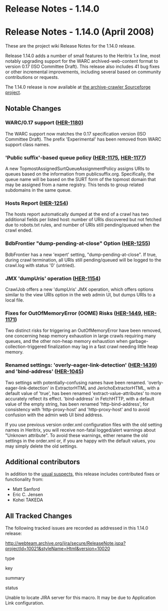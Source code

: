# Release Notes - 1.14.0

# Release Notes - 1.14.0 (April 2008)

These are the project wiki Release Notes for the 1.14.0 release.

Release 1.14.0 adds a number of small features to the Heritrix 1.x line,
most notably upgrading support for the WARC archived-web-content format
to version 0.17 (ISO Committee Draft). This release also includes 41 bug
fixes or other incremental improvements, including several based on
community contributions or requests.

The 1.14.0 release is now available at [the archive-crawler Sourceforge
project](http://sourceforge.net/project/showfiles.php?group_id=73833&package_id=73980&release_id=595427).

## Notable Changes

### WARC/0.17 support ([HER-1180](https://webarchive.jira.com/browse/HER-1180))

The WARC support now matches the 0.17 specification version (ISO
Committee Draft). The prefix 'Experimental' has been removed from WARC
support class names.

### 'Public suffix'-based queue policy ([HER-1175](https://webarchive.jira.com/browse/HER-1175), [HER-1177](https://webarchive.jira.com/browse/HER-1177))

A new TopmostAssignedSurtQueueAssignmentPolicy assigns URIs to queues
based on the information from publicsuffix.org. Specifically, the queue
name will be based on the SURT form of the topmost domain that may be
assigned from a name registry. This tends to group related subdomains in
the same queue.

### Hosts Report ([HER-1254](https://webarchive.jira.com/browse/HER-1254))

The hosts report automatically dumped at the end of a crawl has two
additional fields per listed host: number of URIs discovered but not
fetched due to robots.txt rules, and number of URIs still pending/queued
when the crawl ended.

### BdbFrontier "dump-pending-at-close" Option ([HER-1255](https://webarchive.jira.com/browse/HER-1255))

BdbFrontier has a new 'expert' setting, "dump-pending-at-close". If
true, during crawl termination, all URIs still pending/queued will be
logged to the crawl.log with status '0' (untried).

### JMX 'dumpUris' operation ([HER-1154](https://webarchive.jira.com/browse/HER-1154))

CrawlJob offers a new 'dumpUris' JMX operation, which offers options
similar to the view URIs option in the web admin UI, but dumps URIs to a
local file.

### Fixes for OutOfMemoryError (OOME) Risks ([HER-1449](https://webarchive.jira.com/browse/HER-1449), [HER-1171](https://webarchive.jira.com/browse/HER-1171))

Two distinct risks for triggering an OutOfMemoryError have been removed,
one concerning heap memory exhaustion in large crawls requiring many
queues, and the other non-heap memory exhaustion when
garbage-collection-triggered finalization may lag in a fast crawl
needing little heap memory.

### Renamed settings: 'overly-eager-link-detection' ([HER-1439](https://webarchive.jira.com/browse/HER-1439)) and 'bind-address' ([HER-1045](https://webarchive.jira.com/browse/HER-1045))

Two settings with potentially-confusing names have been renamed.
'overly-eager-link-detection' in ExtractorHTML and JerichoExtractorHTML,
with a default value of 'true', has been renamed
'extract-value-attributes' to more accurately reflect its effect.
'bind-address' in FetchHTTP, with a default value of the empty string,
has been renamed 'http-bind-address', for consistency with
'http-proxy-host' and 'http-proxy-host' and to avoid confusion with the
admin web UI bind address.

If you use previous version order.xml configuration files with the old
setting names in Heritrix, you will receive non-fatal logged/alert
warnings about "Unknown attribute". To avoid these warnings, either
rename the old settings in the order.xml or, if you are happy with the
default values, you may simply delete the old settings.

## Additional contributors

In addition to the [usual
suspects](http://crawler.archive.org/team-list.html), this release
includes contributed fixes or functionality from:

-   Matt Sanford
-   Eric C. Jensen
-   Kohei TAKEDA

## All Tracked Changes

The following tracked issues are recorded as addressed in this 1.14.0
release:

<http://webteam.archive.org/jira/secure/ReleaseNote.jspa?projectId=10021&styleName=Html&version=10020>

type

key

summary

status

Unable to locate JIRA server for this macro. It may be due to
Application Link configuration.
